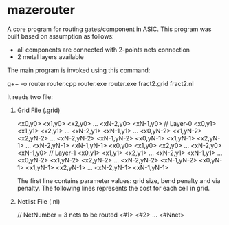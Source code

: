 # mazerouter
A core program for routing gates/component in ASIC. This program was built based on assumption as follows:
  - all components are connected with 2-points nets connection
  - 2 metal layers available
  
The main program is invoked using this command:

  g++ -o router router.cpp 
  router.exe <grid-file> <netlist-file>
  router.exe fract2.grid fract2.nl
  
It reads two file:
  1.  Grid File (.grid)
  
      <Nx>  <Ny>  <bendpenalty> <viapenalty>
      <x0,y0>   <x1,y0>   <x2,y0>   ... <xN-2,y0>   <xN-1,y0>     // Layer-0
      <x0,y1>   <x1,y1>   <x2,y1>   ... <xN-2,y1>   <xN-1,y1>
      ...
      <x0,yN-2> <x1,yN-2> <x2,yN-2> ... <xN-2,yN-2> <xN-1,yN-2>
      <x0,yN-1> <x1,yN-1> <x2,yN-1> ... <xN-2,yN-1> <xN-1,yN-1>
      <x0,y0>   <x1,y0>   <x2,y0>   ... <xN-2,y0>   <xN-1,y0>     // Layer-1
      <x0,y1>   <x1,y1>   <x2,y1>   ... <xN-2,y1>   <xN-1,y1>
      ...
      <x0,yN-2> <x1,yN-2> <x2,yN-2> ... <xN-2,yN-2> <xN-1,yN-2>
      <x0,yN-1> <x1,yN-1> <x2,yN-1> ... <xN-2,yN-1> <xN-1,yN-1>
  
      The first line contains parameter values: grid size, bend penalty and via penalty. The following lines
      represents the cost for each cell in grid.
  
  2.  Netlist File (.nl)
  
      <Nnet> // NetNumber = 3 nets to be routed
      <#1>      <source-layer>  <source-x>  <source-y>  <target-layer>  <target-x>  <target-y>
      <#2>      <source-layer>  <source-x>  <source-y>  <target-layer>  <target-x>  <target-y>
      ...
      <#Nnet>   <source-layer>  <source-x>  <source-y>  <target-layer>  <target-x>  <target-y>
      
     


